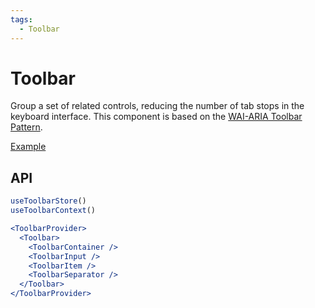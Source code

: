 ```yaml
---
tags:
  - Toolbar
---
```


# Toolbar

<div data-description>

Group a set of related controls, reducing the number of tab stops in the keyboard interface. This component is based on the <a href="https://www.w3.org/WAI/ARIA/apg/patterns/toolbar/">WAI-ARIA Toolbar Pattern</a>.

</div>

<div data-tags></div>

<a href="../examples/toolbar/index.tsx" data-playground>Example</a>

## API

```jsx
useToolbarStore()
useToolbarContext()

<ToolbarProvider>
  <Toolbar>
    <ToolbarContainer />
    <ToolbarInput />
    <ToolbarItem />
    <ToolbarSeparator />
  </Toolbar>
</ToolbarProvider>
```
